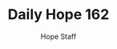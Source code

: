 ---
image: /assets/img/daily-hope-default-artwork.png
title: Daily Hope 162
number: 162
categories:
  - Daily Hope
author: Hope Staff
notes: Daily Hope 162
embed: >-
  <iframe src="https://open.spotify.com/embed/episode/6F0mEuUhjNwzmfE4OLRCE6?utm_source=generator" width="400px" height="102px" frameborder=“0" scrolling=“no”></iframe>
---